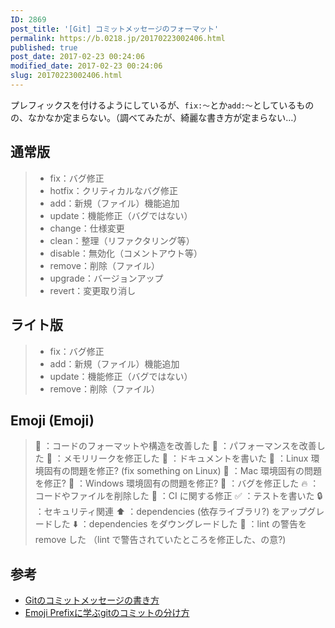 ```yaml
---
ID: 2869
post_title: '[Git] コミットメッセージのフォーマット'
permalink: https://b.0218.jp/20170223002406.html
published: true
post_date: 2017-02-23 00:24:06
modified_date: 2017-02-23 00:24:06
slug: 20170223002406.html
---
```

プレフィックスを付けるようにしているが、<code>fix:〜</code>とか<code>add:〜</code>としているものの、なかなか定まらない。（調べてみたが、綺麗な書き方が定まらない…）
<!--more-->

<h2>通常版</h2>

<blockquote>
  <ul>
  <li>fix：バグ修正</li>
  <li>hotfix：クリティカルなバグ修正</li>
  <li>add：新規（ファイル）機能追加</li>
  <li>update：機能修正（バグではない）</li>
  <li>change：仕様変更</li>
  <li>clean：整理（リファクタリング等）</li>
  <li>disable：無効化（コメントアウト等）</li>
  <li>remove：削除（ファイル）</li>
  <li>upgrade：バージョンアップ</li>
  <li>revert：変更取り消し</li>
  </ul>
</blockquote>

<h2>ライト版</h2>

<blockquote>
  <ul>
  <li>fix：バグ修正</li>
  <li>add：新規（ファイル）機能追加</li>
  <li>update：機能修正（バグではない）</li>
  <li>remove：削除（ファイル）</li>
  </ul>
</blockquote>

<h2>Emoji (Emoji)</h2>

<blockquote>
  🎨 ：コードのフォーマットや構造を改善した
  🐎 ：パフォーマンスを改善した
  🚱 ：メモリリークを修正した
  📝 ：ドキュメントを書いた
  🐧 ：Linux 環境固有の問題を修正? (fix something on Linux)
  🍎 ：Mac 環境固有の問題を修正?
  🏁 ：Windows 環境固有の問題を修正?
  🐛 ：バグを修正した
  🔥 ：コードやファイルを削除した
  💚 ：CI に関する修正
  ✅ ：テストを書いた
  🔒 ：セキュリティ関連
  ⬆️ ：dependencies (依存ライブラリ?) をアップグレードした
  ⬇️ ：dependencies をダウングレードした
  👕 ：lint の警告を remove した （lint で警告されていたところを修正した、の意?)
</blockquote>

<h2>参考</h2>

<ul>
<li><a href="http://qiita.com/itosho/items/9565c6ad2ffc24c09364">Gitのコミットメッセージの書き方</a></li>
<li><a href="http://dackdive.hateblo.jp/entry/2016/07/06/093000">Emoji Prefixに学ぶgitのコミットの分け方</a></li>
</ul>